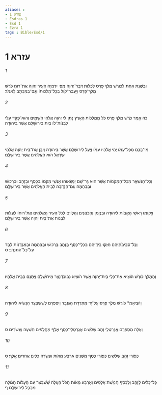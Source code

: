 ```yaml
---
aliases : 
- עזרא 1
- Esdras 1
- Esd 1
- Ezra 1
tags : Bible/Esd/1
---
```


# עזרא 1

###### 1
וּבִשְׁנַת אַחַת לְכֹורֶשׁ מֶלֶךְ פָּרַס לִכְלֹות דְּבַר־יְהוָה מִפִּי יִרְמְיָה הֵעִיר יְהוָה אֶת־רוּחַ כֹּרֶשׁ מֶלֶךְ־פָּרַס וַיַּעֲבֶר־קֹול בְּכָל־מַלְכוּתֹו וְגַם־בְּמִכְתָּב לֵאמֹר׃
###### 2
כֹּה אָמַר כֹּרֶשׁ מֶלֶךְ פָּרַס כֹּל מַמְלְכֹות הָאָרֶץ נָתַן לִי יְהוָה אֱלֹהֵי הַשָּׁמָיִם וְהוּא־פָקַד עָלַי לִבְנֹות־לֹו בַיִת בִּירוּשָׁלִַם אֲשֶׁר בִּיהוּדָה׃
###### 3
מִי־בָכֶם מִכָּל־עַמֹּו יְהִי אֱלֹהָיו עִמֹּו וְיַעַל לִירוּשָׁלִַם אֲשֶׁר בִּיהוּדָה וְיִבֶן אֶת־בֵּית יְהוָה אֱלֹהֵי יִשְׂרָאֵל הוּא הָאֱלֹהִים אֲשֶׁר בִּירוּשָׁלִָם׃
###### 4
וְכָל־הַנִּשְׁאָר מִכָּל־הַמְּקֹמֹות אֲשֶׁר הוּא גָר־שָׁם יְנַשְּׂאוּהוּ אַנְשֵׁי מְקֹמֹו בְּכֶסֶף וּבְזָהָב וּבִרְכוּשׁ וּבִבְהֵמָה עִם־הַנְּדָבָה לְבֵית הָאֱלֹהִים אֲשֶׁר בִּירוּשָׁלִָם׃
###### 5
וַיָּקוּמוּ רָאשֵׁי הָאָבֹות לִיהוּדָה וּבִנְיָמִן וְהַכֹּהֲנִים וְהַלְוִיִּם לְכֹל הֵעִיר הָאֱלֹהִים אֶת־רוּחֹו לַעֲלֹות לִבְנֹות אֶת־בֵּית יְהוָה אֲשֶׁר בִּירוּשָׁלִָם׃
###### 6
וְכָל־סְבִיבֹתֵיהֶם חִזְּקוּ בִידֵיהֶם בִּכְלֵי־כֶסֶף בַּזָּהָב בָּרְכוּשׁ וּבַבְּהֵמָה וּבַמִּגְדָּנֹות לְבַד עַל־כָּל־הִתְנַדֵּב׃ ס
###### 7
וְהַמֶּלֶךְ כֹּורֶשׁ הֹוצִיא אֶת־כְּלֵי בֵית־יְהוָה אֲשֶׁר הֹוצִיא נְבוּכַדְנֶצַּר מִירוּשָׁלִַם וַיִּתְּנֵם בְּבֵית אֱלֹהָיו׃
###### 8
וַיֹּוצִיאֵמ* כֹּורֶשׁ מֶלֶךְ פָּרַס עַל־יַד מִתְרְדָת הַגִּזְבָּר וַיִּסְפְּרֵם לְשֵׁשְׁבַּצַּר הַנָּשִׂיא לִיהוּדָה׃
###### 9
וְאֵלֶּה מִסְפָּרָם אֲגַרְטְלֵי זָהָב שְׁלֹשִׁים אֲגַרְטְלֵי־כֶסֶף אָלֶף מַחֲלָפִים תִּשְׁעָה וְעֶשְׂרִים׃ ס
###### 10
כְּפֹורֵי זָהָב שְׁלֹשִׁים כְּפֹורֵי כֶסֶף מִשְׁנִים אַרְבַּע מֵאֹות וַעֲשָׂרָה כֵּלִים אֲחֵרִים אָלֶף׃ ס
###### 11
כָּל־כֵּלִים לַזָּהָב וְלַכֶּסֶף חֲמֵשֶׁת אֲלָפִים וְאַרְבַּע מֵאֹות הַכֹּל הֶעֱלָה שֵׁשְׁבַּצַּר עִם הֵעָלֹות הַגֹּולָה מִבָּבֶל לִירוּשָׁלִָם׃ ף

